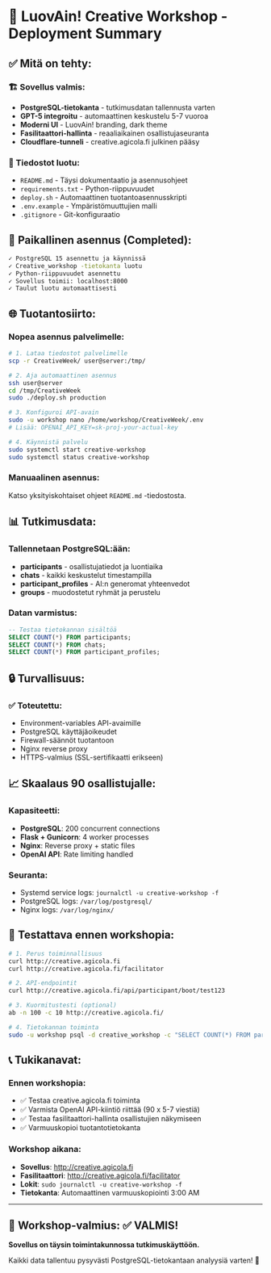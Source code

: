 # 🚀 LuovAin! Creative Workshop - Deployment Summary

## ✅ Mitä on tehty:

### 🏗️ Sovellus valmis:
- **PostgreSQL-tietokanta** - tutkimusdatan tallennusta varten
- **GPT-5 integroitu** - automaattinen keskustelu 5-7 vuoroa
- **Moderni UI** - LuovAin! branding, dark theme
- **Fasilitaattori-hallinta** - reaaliaikainen osallistujaseuranta
- **Cloudflare-tunneli** - creative.agicola.fi julkinen pääsy

### 📁 Tiedostot luotu:
- `README.md` - Täysi dokumentaatio ja asennusohjeet
- `requirements.txt` - Python-riippuvuudet
- `deploy.sh` - Automaattinen tuotantoasennusskripti  
- `.env.example` - Ympäristömuuttujien malli
- `.gitignore` - Git-konfiguraatio

## 🔧 Paikallinen asennus (Completed):
```bash
✓ PostgreSQL 15 asennettu ja käynnissä
✓ Creative_workshop -tietokanta luotu
✓ Python-riippuvuudet asennettu
✓ Sovellus toimii: localhost:8000
✓ Taulut luotu automaattisesti
```

## 🌐 Tuotantosiirto:

### Nopea asennus palvelimelle:
```bash
# 1. Lataa tiedostot palvelimelle
scp -r CreativeWeek/ user@server:/tmp/

# 2. Aja automaattinen asennus
ssh user@server
cd /tmp/CreativeWeek
sudo ./deploy.sh production

# 3. Konfiguroi API-avain
sudo -u workshop nano /home/workshop/CreativeWeek/.env
# Lisää: OPENAI_API_KEY=sk-proj-your-actual-key

# 4. Käynnistä palvelu
sudo systemctl start creative-workshop
sudo systemctl status creative-workshop
```

### Manuaalinen asennus:
Katso yksityiskohtaiset ohjeet `README.md` -tiedostosta.

## 📊 Tutkimusdata:

### Tallennetaan PostgreSQL:ään:
- **participants** - osallistujatiedot ja luontiaika
- **chats** - kaikki keskustelut timestampilla
- **participant_profiles** - AI:n generomat yhteenvedot
- **groups** - muodostetut ryhmät ja perustelu

### Datan varmistus:
```sql
-- Testaa tietokannan sisältöä
SELECT COUNT(*) FROM participants;
SELECT COUNT(*) FROM chats;
SELECT COUNT(*) FROM participant_profiles;
```

## 🔒 Turvallisuus:

### ✅ Toteutettu:
- Environment-variables API-avaimille
- PostgreSQL käyttäjäoikeudet
- Firewall-säännöt tuotantoon
- Nginx reverse proxy
- HTTPS-valmius (SSL-sertifikaatti erikseen)

## 📈 Skaalaus 90 osallistujalle:

### Kapasiteetti:
- **PostgreSQL**: 200 concurrent connections  
- **Flask + Gunicorn**: 4 worker processes
- **Nginx**: Reverse proxy + static files
- **OpenAI API**: Rate limiting handled

### Seuranta:
- Systemd service logs: `journalctl -u creative-workshop -f`
- PostgreSQL logs: `/var/log/postgresql/`
- Nginx logs: `/var/log/nginx/`

## 🧪 Testattava ennen workshopia:

```bash
# 1. Perus toiminnallisuus
curl http://creative.agicola.fi
curl http://creative.agicola.fi/facilitator

# 2. API-endpointit
curl http://creative.agicola.fi/api/participant/boot/test123

# 3. Kuormitustesti (optional)
ab -n 100 -c 10 http://creative.agicola.fi/

# 4. Tietokannan toiminta
sudo -u workshop psql -d creative_workshop -c "SELECT COUNT(*) FROM participants;"
```

## 📞 Tukikanavat:

### Ennen workshopia:
- ✅ Testaa creative.agicola.fi toiminta
- ✅ Varmista OpenAI API-kiintiö riittää (90 x 5-7 viestiä)
- ✅ Testaa fasilitaattori-hallinta osallistujien näkymiseen
- ✅ Varmuuskopioi tuotantotietokanta

### Workshop aikana:
- **Sovellus**: http://creative.agicola.fi
- **Fasilitaattori**: http://creative.agicola.fi/facilitator  
- **Lokit**: `sudo journalctl -u creative-workshop -f`
- **Tietokanta**: Automaattinen varmuuskopiointi 3:00 AM

---

## 🎯 Workshop-valmius: ✅ VALMIS!

**Sovellus on täysin toimintakunnossa tutkimuskäyttöön.**

Kaikki data tallentuu pysyvästi PostgreSQL-tietokantaan analyysiä varten! 🚀